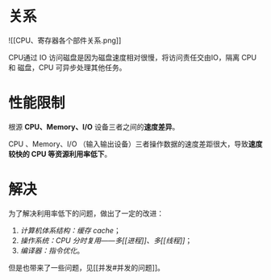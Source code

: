# 关系
![[CPU、寄存器各个部件关系.png]]

CPU通过 IO 访问磁盘是因为磁盘速度相对很慢，将访问责任交由IO，隔离 CPU 和 磁盘，CPU 可异步处理其他任务。

# 性能限制
 根源
 **CPU、Memory、I/O** 设备三者之间的**速度差异**。

CPU 、Memory、I/O （输入输出设备）三者操作数据的速度差距很大，导致**速度较快的 CPU 等资源利用率低下**。

# 解决
为了解决利用率低下的问题，做出了一定的改进：
1. *计算机体系结构：缓存 cache*；
2. *操作系统：CPU 分时复用——多[[进程]]、多[[线程]]*；
3. *编译器：指令优化*。

但是也带来了一些问题，见[[并发#并发的问题]]。


